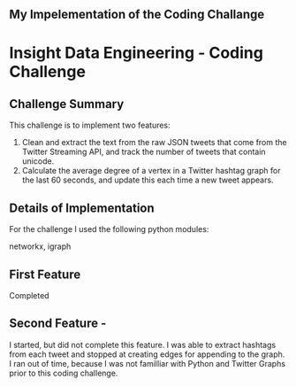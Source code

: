## My Impelementation of the Coding Challange

Insight Data Engineering - Coding Challenge
===========================================================

## Challenge Summary

This challenge is to implement two features:

1. Clean and extract the text from the raw JSON tweets that come from the Twitter Streaming API, and track the number of tweets that contain unicode.
2. Calculate the average degree of a vertex in a Twitter hashtag graph for the last 60 seconds, and update this each time a new tweet appears.



## Details of Implementation

For the challenge I used the following python modules:

networkx, igraph
 

## First Feature
Completed 


## Second Feature - 
I started, but did not complete this feature.
I was able to extract hashtags from each tweet and stopped at creating edges for appending to the graph. I ran out of time, because I was not familliar with Python and Twitter Graphs prior to this coding challenge.





